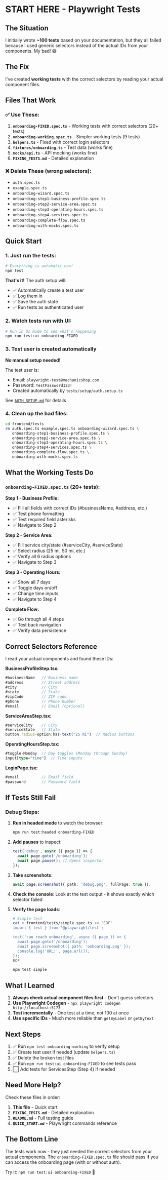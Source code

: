 # START HERE - Playwright Tests

## The Situation

I initially wrote **~100 tests** based on your documentation, but they all failed because I used generic selectors instead of the actual IDs from your components. My bad! 😅

## The Fix

I've created **working tests** with the correct selectors by reading your actual component files.

## Files That Work

### ✅ Use These:
1. **`onboarding-FIXED.spec.ts`** - Working tests with correct selectors (20+ tests)
2. **`onboarding-working.spec.ts`** - Simpler working tests (9 tests)
3. **`helpers.ts`** - Fixed with correct login selectors
4. **`fixtures/onboarding.ts`** - Test data (works fine)
5. **`mocks/api.ts`** - API mocking (works fine)
6. **`FIXING_TESTS.md`** - Detailed explanation

### ❌ Delete These (wrong selectors):
- `auth.spec.ts`
- `example.spec.ts`
- `onboarding-wizard.spec.ts`
- `onboarding-step1-business-profile.spec.ts`
- `onboarding-step2-service-area.spec.ts`
- `onboarding-step3-operating-hours.spec.ts`
- `onboarding-step4-services.spec.ts`
- `onboarding-complete-flow.spec.ts`
- `onboarding-with-mocks.spec.ts`

## Quick Start

### 1. Just run the tests:

```bash
# Everything is automatic now!
npm test
```

**That's it!** The auth setup will:
- ✅ Automatically create a test user
- ✅ Log them in
- ✅ Save the auth state
- ✅ Run tests as authenticated user

### 2. Watch tests run with UI:

```bash
# Run in UI mode to see what's happening
npm run test:ui onboarding-FIXED
```

### 3. Test user is created automatically

**No manual setup needed!**

The test user is:
- Email: `playwright-test@mechanicshop.com`
- Password: `TestPassword123!`
- Created automatically by `tests/setup/auth.setup.ts`

See [`AUTH_SETUP.md`](./AUTH_SETUP.md) for details

### 4. Clean up the bad files:

```bash
cd frontend/tests
rm auth.spec.ts example.spec.ts onboarding-wizard.spec.ts \
   onboarding-step1-business-profile.spec.ts \
   onboarding-step2-service-area.spec.ts \
   onboarding-step3-operating-hours.spec.ts \
   onboarding-step4-services.spec.ts \
   onboarding-complete-flow.spec.ts \
   onboarding-with-mocks.spec.ts
```

## What the Working Tests Do

### `onboarding-FIXED.spec.ts` (20+ tests):

**Step 1 - Business Profile:**
- ✅ Fill all fields with correct IDs (#businessName, #address, etc.)
- ✅ Test phone formatting
- ✅ Test required field asterisks
- ✅ Navigate to Step 2

**Step 2 - Service Area:**
- ✅ Fill service city/state (#serviceCity, #serviceState)
- ✅ Select radius (25 mi, 50 mi, etc.)
- ✅ Verify all 6 radius options
- ✅ Navigate to Step 3

**Step 3 - Operating Hours:**
- ✅ Show all 7 days
- ✅ Toggle days on/off
- ✅ Change time inputs
- ✅ Navigate to Step 4

**Complete Flow:**
- ✅ Go through all 4 steps
- ✅ Test back navigation
- ✅ Verify data persistence

## Correct Selectors Reference

I read your actual components and found these IDs:

**BusinessProfileStep.tsx:**
```typescript
#businessName   // Business name
#address        // Street address
#city           // City
#state          // State
#zipCode        // ZIP code
#phone          // Phone number
#email          // Email (optional)
```

**ServiceAreaStep.tsx:**
```typescript
#serviceCity    // City
#serviceState   // State
button.radius-option:has-text("25 mi")  // Radius buttons
```

**OperatingHoursStep.tsx:**
```typescript
#toggle-Monday  // Day toggles (Monday through Sunday)
input[type="time"]  // Time inputs
```

**LoginPage.tsx:**
```typescript
#email          // Email field
#password       // Password field
```

## If Tests Still Fail

### Debug Steps:

1. **Run in headed mode** to watch the browser:
   ```bash
   npm run test:headed onboarding-FIXED
   ```

2. **Add pauses** to inspect:
   ```typescript
   test('debug', async ({ page }) => {
     await page.goto('/onboarding');
     await page.pause(); // Opens inspector
   });
   ```

3. **Take screenshots**:
   ```typescript
   await page.screenshot({ path: 'debug.png', fullPage: true });
   ```

4. **Check the console**:
   Look at the test output - it shows exactly which selector failed

5. **Verify the page loads**:
   ```bash
   # Simple test
   cat > frontend/tests/simple.spec.ts << 'EOF'
   import { test } from '@playwright/test';

   test('can reach onboarding', async ({ page }) => {
     await page.goto('/onboarding');
     await page.screenshot({ path: 'onboarding.png' });
     console.log('URL:', page.url());
   });
   EOF

   npm test simple
   ```

## What I Learned

1. **Always check actual component files first** - Don't guess selectors
2. **Use Playwright Codegen** - `npx playwright codegen http://localhost:5173`
3. **Test incrementally** - One test at a time, not 100 at once
4. **Use specific IDs** - Much more reliable than `getByLabel` or `getByText`

## Next Steps

1. ✅ Run `npm test onboarding-working` to verify setup
2. ✅ Create test user if needed (update `helpers.ts`)
3. ✅ Delete the broken test files
4. ✅ Run `npm run test:ui onboarding-FIXED` to see tests pass
5. ⬜ Add tests for ServicesStep (Step 4) if needed

## Need More Help?

Check these files in order:
1. **This file** - Quick start
2. **`FIXING_TESTS.md`** - Detailed explanation
3. **`README.md`** - Full testing guide
4. **`QUICK_START.md`** - Playwright commands reference

## The Bottom Line

The tests work now - they just needed the correct selectors from your actual components. The `onboarding-FIXED.spec.ts` file should pass if you can access the onboarding page (with or without auth).

Try it: `npm run test:ui onboarding-FIXED` 🚀
